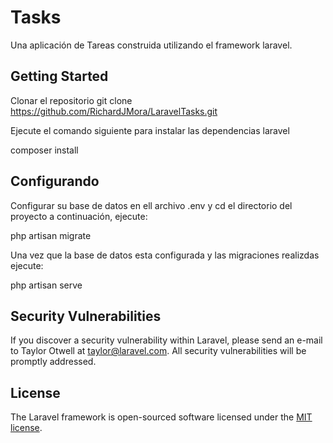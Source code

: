 # Tasks

Una aplicación de Tareas construida utilizando el framework laravel.

## Getting Started
Clonar el repositorio
git clone https://github.com/RichardJMora/LaravelTasks.git

Ejecute el comando siguiente para instalar las dependencias laravel

composer install

## Configurando

Configurar su base de datos en ell archivo .env y cd el directorio del proyecto a continuación, ejecute:

php artisan migrate

Una vez que la base de datos esta configurada y las migraciones realizdas ejecute:

php artisan serve


## Security Vulnerabilities

If you discover a security vulnerability within Laravel, please send an e-mail to Taylor Otwell at taylor@laravel.com. All security vulnerabilities will be promptly addressed.

## License

The Laravel framework is open-sourced software licensed under the [MIT license](http://opensource.org/licenses/MIT).
